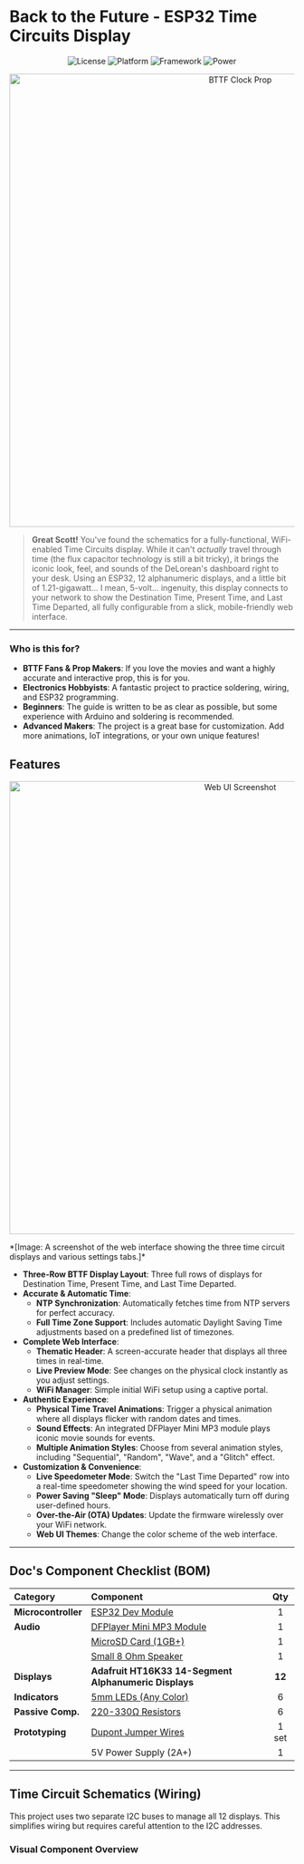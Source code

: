 # Back to the Future - ESP32 Time Circuits Display

<p align="center">
  <img alt="License" src="https://img.shields.io/badge/License-MIT-yellow.svg">
  <img alt="Platform" src="https://img.shields.io/badge/Platform-ESP32-purple.svg">
  <img alt="Framework" src="https://img.shields.io/badge/Framework-Arduino-00979D.svg">
  <img alt="Power" src="https://img.shields.io/badge/Power-1.21_Gigawatts!-orange.svg">
</p>

<p align="center">
  <img src="20250722_134713.jpg" alt="BTTF Clock Prop" width="800">
</p>

> **Great Scott!** You've found the schematics for a fully-functional, WiFi-enabled Time Circuits display. While it can't *actually* travel through time (the flux capacitor technology is still a bit tricky), it brings the iconic look, feel, and sounds of the DeLorean's dashboard right to your desk. Using an ESP32, 12 alphanumeric displays, and a little bit of 1.21-gigawatt... I mean, 5-volt... ingenuity, this display connects to your network to show the Destination Time, Present Time, and Last Time Departed, all fully configurable from a slick, mobile-friendly web interface.

---

### Who is this for?

* **BTTF Fans & Prop Makers**: If you love the movies and want a highly accurate and interactive prop, this is for you.
* **Electronics Hobbyists**: A fantastic project to practice soldering, wiring, and ESP32 programming.
* **Beginners**: The guide is written to be as clear as possible, but some experience with Arduino and soldering is recommended.
* **Advanced Makers**: The project is a great base for customization. Add more animations, IoT integrations, or your own unique features!

## Features

<p align="center">
  <img src="webui.png" alt="Web UI Screenshot" width="800">
</p>
*[Image: A screenshot of the web interface showing the three time circuit displays and various settings tabs.]*

* **Three-Row BTTF Display Layout**: Three full rows of displays for Destination Time, Present Time, and Last Time Departed.
* **Accurate & Automatic Time**:
    * **NTP Synchronization**: Automatically fetches time from NTP servers for perfect accuracy.
    * **Full Time Zone Support**: Includes automatic Daylight Saving Time adjustments based on a predefined list of timezones.
* **Complete Web Interface**:
    * **Thematic Header**: A screen-accurate header that displays all three times in real-time.
    * **Live Preview Mode**: See changes on the physical clock instantly as you adjust settings.
    * **WiFi Manager**: Simple initial WiFi setup using a captive portal.
* **Authentic Experience**:
    * **Physical Time Travel Animations**: Trigger a physical animation where all displays flicker with random dates and times.
    * **Sound Effects**: An integrated DFPlayer Mini MP3 module plays iconic movie sounds for events.
    * **Multiple Animation Styles**: Choose from several animation styles, including "Sequential", "Random", "Wave", and a "Glitch" effect.
* **Customization & Convenience**:
    * **Live Speedometer Mode**: Switch the "Last Time Departed" row into a real-time speedometer showing the wind speed for your location.
    * **Power Saving "Sleep" Mode**: Displays automatically turn off during user-defined hours.
    * **Over-the-Air (OTA) Updates**: Update the firmware wirelessly over your WiFi network.
    * **Web UI Themes**: Change the color scheme of the web interface.

---

## Doc's Component Checklist (BOM)

| Category | Component | Qty |
| :--- | :--- | :--: |
| **Microcontroller** | [ESP32 Dev Module](https://www.aliexpress.com/item/1005006212080137.html) | 1 |
| **Audio** | [DFPlayer Mini MP3 Module](https://www.aliexpress.com/item/1005008228039985.html) | 1 |
| | [MicroSD Card (1GB+)](https://www.aliexpress.com/item/1005008978876553.html) | 1 |
| | [Small 8 Ohm Speaker](https://www.aliexpress.com/item/1005006682079525.html) | 1 |
| **Displays** | **Adafruit HT16K33 14-Segment Alphanumeric Displays** | **12** |
| **Indicators** | [5mm LEDs (Any Color)](https://www.aliexpress.com/item/1005003912454852.html) | 6 |
| **Passive Comp.** | [220-330Ω Resistors](https://www.aliexpress.com/item/1005002091320103.html) | 6 |
| **Prototyping** | [Dupont Jumper Wires](https://www.aliexpress.com/item/1005003641187997.html) | 1 set|
| | 5V Power Supply (2A+) | 1 |

---

## Time Circuit Schematics (Wiring)

This project uses two separate I2C buses to manage all 12 displays. This simplifies wiring but requires careful attention to the I2C addresses.

### Visual Component Overview